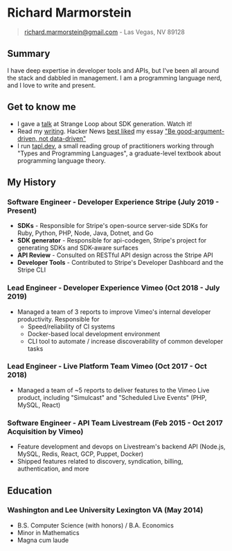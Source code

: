 # Richard Marmorstein

> richard.marmorstein@gmail.com -
> Las Vegas, NV 89128

## Summary

I have deep expertise in developer tools and APIs, but I've been all around the stack and dabbled in management. I am a programming language nerd, and I love to write and present.

## Get to know me

* I gave a [talk](https://thestrangeloop.com/2021/artisanal-machine-generated-api-libraries.html) at Strange Loop about SDK generation. Watch it!
* Read my [writing](https://twitchard.github.io). Hacker News [best liked](https://news.ycombinator.com/item?id=32651763) my essay ["Be good-argument-driven, not data-driven"](http://twitchard.github.io/posts/2022-08-26-metrics-schmetrics.html)
* I run [tapl.dev](https://tapl.dev), a small reading group of practitioners working through "Types and Programming Languages", a graduate-level textbook about programming language theory.

## My History

### Software Engineer - Developer Experience <right>Stripe (July 2019 - Present)</right>
  - **SDKs** - Responsible for Stripe's open-source server-side SDKs for Ruby, Python, PHP, Node, Java, Dotnet, and Go
  - **SDK generator** - Responsible for api-codegen, Stripe's project for generating SDKs and SDK-aware surfaces
  - **API Review** - Consulted on RESTful API design across the Stripe API
  - **Developer Tools** - Contributed to Stripe's Developer Dashboard and the Stripe CLI

### Lead Engineer - Developer Experience <right>Vimeo (Oct 2018 - July 2019)</right>
  - Managed a team of 3 reports to improve Vimeo's internal
    developer productivity. Responsible for
      * Speed/reliability of CI systems
      * Docker-based local development environment
      * CLI tool to automate / increase discoverability of common developer tasks

### Lead Engineer - Live Platform Team <right>Vimeo (Oct 2017 - Oct 2018)</right>
  - Managed a team of ~5 reports to deliver features to the Vimeo Live product, including "Simulcast" and "Scheduled Live Events" (PHP, MySQL, React)

### Software Engineer - API Team <right>Livestream (Feb 2015 - Oct 2017 Acquisition by Vimeo) 
  - Feature development and devops on Livestream's backend API (Node.js, MySQL, Redis, React, GCP, Puppet, Docker)
  - Shipped features related to discovery, syndication, billing, authentication, and more

## Education

### Washington and Lee University <right>Lexington VA (May 2014)</right>

- B.S. Computer Science (with honors) / B.A. Economics
- Minor in Mathematics
- Magna cum laude
